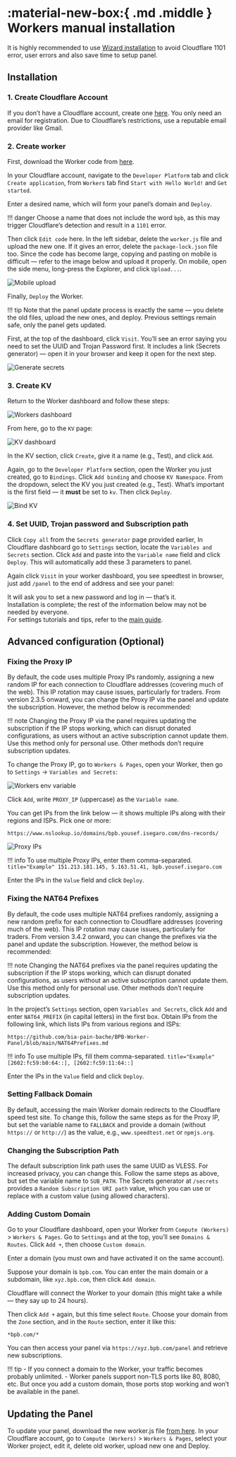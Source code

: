 # :material-new-box:{ .md .middle } Workers manual installation

It is highly recommended to use [Wizard installation](./wizard.md) to avoid Cloudflare 1101 error, user errors and also save time to setup panel.

## Installation

### 1. Create Cloudflare Account

If you don’t have a Cloudflare account, create one [here](https://dash.cloudflare.com/sign-up). You only need an email for registration. Due to Cloudflare’s restrictions, use a reputable email provider like Gmail.

### 2. Create worker

First, download the Worker code from [here](https://github.com/bia-pain-bache/BPB-Worker-Panel/releases/latest/download/worker.js).

In your Cloudflare account, navigate to the `Developer Platform` tab and click `Create application`, from `Workers` tab find `Start with Hello World!` and `Get started`.

Enter a desired name, which will form your panel’s domain and `Deploy`.

!!! danger
    Choose a name that does not include the word `bpb`, as this may trigger Cloudflare’s detection and result in a `1101` error.

Then click `Edit code` here. In the left sidebar, delete the `worker.js` file and upload the new one. If it gives an error, delete the `package-lock.json` file too. Since the code has become large, copying and pasting on mobile is difficult — refer to the image below and upload it properly. On mobile, open the side menu, long-press the Explorer, and click `Upload...`.

![Mobile upload](../images/worker-mobile-upload.jpg)

Finally, `Deploy` the Worker.

!!! tip
    Note that the panel update process is exactly the same — you delete the old files, upload the new ones, and deploy. Previous settings remain safe, only the panel gets updated.

First, at the top of the dashboard, click `Visit`. You’ll see an error saying you need to set the UUID and Trojan Password first. It includes a link (Secrets generator) — open it in your browser and keep it open for the next step.

![Generate secrets](../images/generate-secrets.jpg)

### 3. Create KV

Return to the Worker dashboard and follow these steps:

![Workers dashboard](../images/nav-worker-dash.jpg)

From here, go to the `KV` page:

![KV dashboard](../images/nav-dash-kv.jpg)

In the KV section, click `Create`, give it a name (e.g., Test), and click `Add`.

Again, go to the `Developer Platform` section, open the Worker you just created, go to `Bindings`. Click `Add binding` and choose `KV Namespace`. From the dropdown, select the KV you just created (e.g., Test). What’s important is the first field — it **must** be set to `kv`. Then click `Deploy`.

![Bind KV](../images/bind-kv.jpg)

### 4. Set UUID, Trojan password and Subscription path

Click `Copy all` from the `Secrets generator` page provided earlier, In Cloudflare dashboard go to `Settings` section, locate the `Variables and Secrets` section. Click `Add` and paste into the `Variable name` field and click `Deploy`. This will automatically add these 3 parameters to panel.

Again click `Visit` in your worker dashboard, you see speedtest in browser, just add `/panel` to the end of address and see your panel:

It will ask you to set a new password and log in — that’s it.  
Installation is complete; the rest of the information below may not be needed by everyone.  
For settings tutorials and tips, refer to the [main guide](../configuration/index.md).

## Advanced configuration (Optional)

### Fixing the Proxy IP

By default, the code uses multiple Proxy IPs randomly, assigning a new random IP for each connection to Cloudflare addresses (covering much of the web). This IP rotation may cause issues, particularly for traders. From version 2.3.5 onward, you can change the Proxy IP via the panel and update the subscription. However, the method below is recommended:

!!! note
    Changing the Proxy IP via the panel requires updating the subscription if the IP stops working, which can disrupt donated configurations, as users without an active subscription cannot update them. Use this method only for personal use. Other methods don’t require subscription updates.

To change the Proxy IP, go to `Workers & Pages`, open your Worker, then go to `Settings` → `Variables and Secrets`:

![Workers env variable](../images/workers-variables.jpg)

Click `Add`, write `PROXY_IP` (uppercase) as the `Variable name`.

You can get IPs from the link below — it shows multiple IPs along with their regions and ISPs. Pick one or more:

```text
https://www.nslookup.io/domains/bpb.yousef.isegaro.com/dns-records/
```

![Proxy IPs](../images/proxy-ips.jpg)

!!! info
    To use multiple Proxy IPs, enter them comma-separated.
    ```title="Example"
    151.213.181.145, 5.163.51.41, bpb.yousef.isegaro.com
    ```

Enter the IPs in the `Value` field and click `Deploy`.

### Fixing the NAT64 Prefixes

By default, the code uses multiple NAT64 prefixes randomly, assigning a new random prefix for each connection to Cloudflare addresses (covering much of the web). This IP rotation may cause issues, particularly for traders. From version 3.4.2 onward, you can change the prefixes via the panel and update the subscription. However, the method below is recommended:

!!! note
    Changing the NAT64 prefixes via the panel requires updating the subscription if the IP stops working, which can disrupt donated configurations, as users without an active subscription cannot update them. Use this method only for personal use. Other methods don’t require subscription updates.

In the project’s `Settings` section, open `Variables and Secrets`, click `Add` and enter `NAT64_PREFIX` (in capital letters) in the first box. Obtain IPs from the following link, which lists IPs from various regions and ISPs:

```text
https://github.com/bia-pain-bache/BPB-Worker-Panel/blob/main/NAT64Prefixes.md
```

!!! info
    To use multiple IPs, fill them comma-separated.
    ```title="Example"
    [2602:fc59:b0:64::], [2602:fc59:11:64::]
    ```

Enter the IPs in the `Value` field and click `Deploy`.

### Setting Fallback Domain

By default, accessing the main Worker domain redirects to the Cloudflare speed test site. To change this, follow the same steps as for the Proxy IP, but set the variable name to `FALLBACK` and provide a domain (without `https://` or `http://`) as the value, e.g., `www.speedtest.net` or `npmjs.org`.  

### Changing the Subscription Path

The default subscription link path uses the same UUID as VLESS. For increased privacy, you can change this. Follow the same steps as above, but set the variable name to `SUB_PATH`. The Secrets generator at `/secrets` provides a `Random Subscription URI path` value, which you can use or replace with a custom value (using allowed characters).

### Adding Custom Domain

Go to your Cloudflare dashboard, open your Worker from `Compute (Workers)` > `Workers & Pages`. Go to `Settings` and at the top, you’ll see `Domains & Routes`. Click `Add +`, then choose `Custom domain`.

Enter a domain (you must own and have activated it on the same account).
  
Suppose your domain is `bpb.com`. You can enter the main domain or a subdomain, like `xyz.bpb.com`, then click `Add domain`.

Cloudflare will connect the Worker to your domain (this might take a while — they say up to 24 hours).

Then click `Add +` again, but this time select `Route`. Choose your domain from the `Zone` section, and in the `Route` section, enter it like this:

```title="Route"
*bpb.com/*
```

You can then access your panel via `https://xyz.bpb.com/panel` and retrieve new subscriptions.

!!! tip
    - If you connect a domain to the Worker, your traffic becomes probably unlimited.
    - Worker panels support non-TLS ports like 80, 8080, etc. But once you add a custom domain, those ports stop working and won’t be available in the panel.

## Updating the Panel

To update your panel, download the new worker.js file [from here](https://github.com/bia-pain-bache/BPB-Worker-Panel/releases/latest/download/worker.js). In your Cloudflare account, go to `Compute (Workers)` > `Workers & Pages`, select your Worker project, edit it, delete old worker, upload new one and Deploy.
